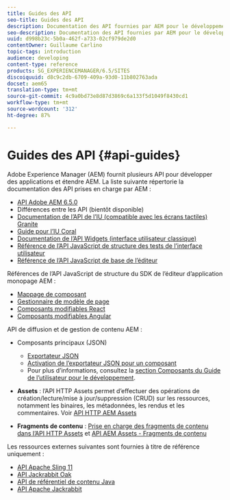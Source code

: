 ```yaml
---
title: Guides des API
seo-title: Guides des API
description: Documentation des API fournies par AEM pour le développement d’applications
seo-description: Documentation des API fournies par AEM pour le développement d’applications
uuid: d998b23c-5b0a-462f-a733-02cf979de2d0
contentOwner: Guillaume Carlino
topic-tags: introduction
audience: developing
content-type: reference
products: SG_EXPERIENCEMANAGER/6.5/SITES
discoiquuid: d8c9c2db-6709-409a-93d0-11b802763ada
docset: aem65
translation-type: tm+mt
source-git-commit: 4c9a0bd73e8d87d3869c6a133f5d1049f8430cd1
workflow-type: tm+mt
source-wordcount: '312'
ht-degree: 87%

---
```



# Guides des API {#api-guides}

Adobe Experience Manager (AEM) fournit plusieurs API pour développer des applications et étendre AEM. La liste suivante répertorie la documentation des API prises en charge par AEM :

* [API Adobe AEM 6.5.0](https://helpx.adobe.com/experience-manager/6-5/sites/developing/using/reference-materials/javadoc/index.html)
* Différences entre les API (bientôt disponible)
* [Documentation de l’API de l’IU (compatible avec les écrans tactiles) Granite](https://helpx.adobe.com/fr/experience-manager/6-5/sites/developing/using/reference-materials/granite-ui/api/index.html)
* [Guide pour l’IU Coral](https://helpx.adobe.com/fr/experience-manager/6-5/sites/developing/using/reference-materials/coral-ui/coralui3/index.html)
* [Documentation de l’API Widgets (interface utilisateur classique)](https://helpx.adobe.com/experience-manager/6-5/sites/developing/using/reference-materials/widgets-api/index.html)
* [Référence de l’API JavaScript de structure des tests de l’interface utilisateur](https://helpx.adobe.com/experience-manager/6-5/sites/developing/using/reference-materials/test-api/index.html)
* [Référence de l’API JavaScript de base de l’éditeur](https://helpx.adobe.com/fr/experience-manager/6-5/sites/developing/using/reference-materials/jsdoc/ui-touch/editor-core/index.html)

Références de l’API JavaScript de structure du SDK de l’éditeur d’application monopage AEM :

* [Mappage de composant](https://www.npmjs.com/package/@adobe/aem-spa-component-mapping)
* [Gestionnaire de modèle de page](https://www.npmjs.com/package/@adobe/aem-spa-page-model-manager)
* [Composants modifiables React](https://www.npmjs.com/package/@adobe/aem-react-editable-components)
* [Composants modifiables Angular](https://www.npmjs.com/package/@adobe/aem-angular-editable-components)

API de diffusion et de gestion de contenu AEM :

* Composants principaux (JSON)

   * [Exportateur JSON](/help/sites-developing/json-exporter.md) 
   * [Activation de l’exportateur JSON pour un composant](/help/sites-developing/json-exporter-components.md)
   * Pour plus d’informations, consultez la [section Composants du Guide de l’utilisateur pour le développement](https://helpx.adobe.com/fr/experience-manager/6-5/sites/developing/user-guide.html?topic=/experience-manager/6-4/sites/developing/morehelp/components.ug.js).

* **Assets** : l’API HTTP Assets permet d’effectuer des opérations de création/lecture/mise à jour/suppression (CRUD) sur les ressources, notamment les binaires, les métadonnées, les rendus et les commentaires. Voir [API HTTP AEM Assets](/help/assets/mac-api-assets.md)

* **Fragments de contenu** : [Prise en charge des fragments de contenu dans l’API HTTP Assets](/help/assets/assets-api-content-fragments.md) et [API AEM Assets - Fragments de contenu](https://helpx.adobe.com/experience-manager/6-5/sites/developing/using/reference-materials/assets-api-content-fragments/index.html)

Les ressources externes suivantes sont fournies à titre de référence uniquement :

* [API Apache Sling 11](https://sling.apache.org/apidocs/sling11/)
* [API Jackrabbit Oak](https://jackrabbit.apache.org/oak/docs/oak_api/overview.html)
* [API de référentiel de contenu Java](https://docs.adobe.com/docs/en/spec/javax.jcr/javadocs/jcr-2.0/index.html)
* [API Apache Jackrabbit](https://jackrabbit.apache.org/api)
